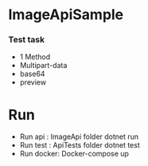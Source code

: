 # ImageApiSample
### Test task

- 1 Method
- Multipart-data
- base64
- preview


# Run
- Run api : ImageApi folder dotnet run
- Run test : ApiTests folder dotnet test
- Run docker: Docker-compose up
